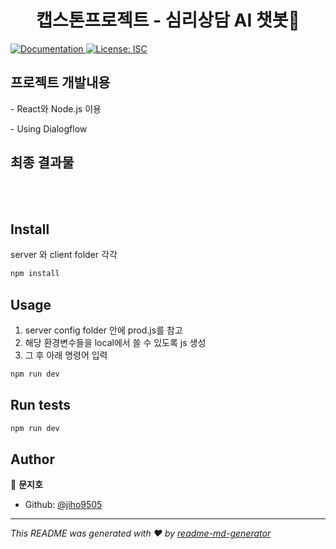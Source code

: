 <h1 align="center"> 캡스톤프로젝트 - 심리상담 AI 챗봇👋</h1>
<p>
  <a href="https://github.com/jiho9505/project#README" target="_blank">
    <img alt="Documentation" src="https://img.shields.io/badge/documentation-yes-brightgreen.svg" />
  </a>
  <a href="#" target="_blank">
    <img alt="License: ISC" src="https://img.shields.io/badge/License-ISC-yellow.svg" />
  </a>
</p>

## 프로젝트 개발내용
<p>- React와 Node.js 이용</p> 
<p>- Using Dialogflow</p> 

<!-- 
## 프로젝트 개발동기
<p>- Dialogflow를 웹과 결합하여 간단한 챗봇 서비스를 해보고 싶었다.</p> -->

## 최종 결과물
<!-- 🏠 [Homepage] url 첨부 -->
<br><br/>
## Install
server 와 client folder 각각
```sh
npm install
```

## Usage
1. server config folder 안에 prod.js를 참고
2. 해당 환경변수들을 local에서 쓸 수 있도록 js 생성
3. 그 후 아래 명령어 입력
```sh
npm run dev
```

## Run tests

```sh
npm run dev
```

## Author

👤 **문지호**

* Github: [@jiho9505](https://github.com/jiho9505)


***
_This README was generated with ❤️ by [readme-md-generator](https://github.com/kefranabg/readme-md-generator)_
